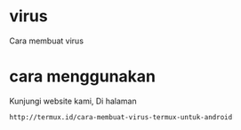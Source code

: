 # virus
Cara membuat virus 

# cara menggunakan
Kunjungi website kami,
Di halaman 
<!-- wp:code -->
<pre class="wp-block-code"><code>http://termux.id/cara-membuat-virus-termux-untuk-android</code></pre>
<!-- /wp:code -->
